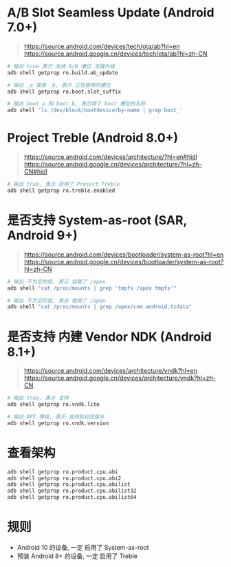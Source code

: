 # A/B Slot Seamless Update (Android 7.0+)
> https://source.android.com/devices/tech/ota/ab?hl=en  
> https://source.android.google.cn/devices/tech/ota/ab?hl=zh-CN
``` sh
# 输出 true 表示 支持 A/B 槽位 无缝升级
adb shell getprop ro.build.ab_update

# 输出 _a 或者 _b, 表示 正在使用的槽位
adb shell getprop ro.boot.slot_suffix

# 输出 boot_a 和 boot_b, 表示两个 boot 槽位的名称
adb shell 'ls /dev/block/bootdevice/by-name | grep boot_'
```

# Project Treble (Android 8.0+)
> https://source.android.com/devices/architecture/?hl=en#hidl  
> https://source.android.google.cn/devices/architecture/?hl=zh-CN#hidl
``` sh
# 输出 true, 表示 启用了 Project Treble
adb shell getprop ro.treble.enabled
```

# 是否支持 System-as-root (SAR, Android 9+)
> https://source.android.com/devices/bootloader/system-as-root?hl=en  
> https://source.android.google.cn/devices/bootloader/system-as-root?hl=zh-CN
``` sh
# 输出 不为空的值, 表示 挂载了 /apex
adb shell "cat /proc/mounts | grep 'tmpfs /apex tmpfs'"

# 输出 不为空的值, 表示 使用了 /apex
adb shell "cat /proc/mounts | grep /apex/com.android.tzdata"
```

# 是否支持 内建 Vendor NDK (Android 8.1+)
> https://source.android.com/devices/architecture/vndk?hl=en  
> https://source.android.google.cn/devices/architecture/vndk?hl=zh-CN
``` sh
# 输出 true, 表示 支持
adb shell getprop ro.vndk.lite

# 输出 API 等级, 表示 支持到对应版本
adb shell getprop ro.vndk.version
```

# 查看架构
``` sh
adb shell getprop ro.product.cpu.abi
adb shell getprop ro.product.cpu.abi2
adb shell getprop ro.product.cpu.abilist
adb shell getprop ro.product.cpu.abilist32
adb shell getprop ro.product.cpu.abilist64
```

# 规则
- Android 10 的设备, 一定 启用了 System-as-root
- 预装 Android 8+ 的设备, 一定 启用了 Treble
